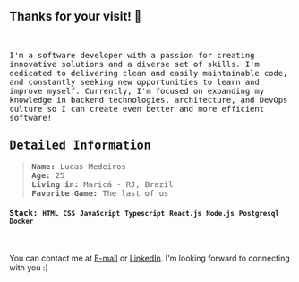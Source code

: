 ## Thanks for your visit! 👋
<br/>

<samp>

I'm a software developer with a passion for creating innovative solutions and a diverse set of skills. I'm dedicated to delivering clean and easily maintainable code, and constantly seeking new opportunities to learn and improve myself. Currently, I'm focused on expanding my knowledge in backend technologies, architecture, and DevOps culture so I can create even better and more efficient software!

 
</samp>

<samp>

 ## Detailed Information

</samp>
  
  
<samp>
  
> **Name:** Lucas Medeiros\
> **Age:** 25\
> **Living in:** Maricá - RJ, Brazil\
> **Favorite Game:** The last of us

#### **Stack:** `HTML` `CSS` `JavaScript` `Typescript` `React.js` `Node.js` `Postgresql` `Docker`

</samp>

<br/>

You can contact me at [E-mail](mailto:lucaasmedeiros7@gmail.com) or [LinkedIn](https://linkedin.com/in/lucasmedeiross).     I'm looking forward to connecting with you :)


